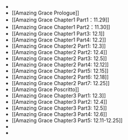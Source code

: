 -
- [[Amazing Grace Prologue]]
- [[Amazing Grace Chapter1 Part1：11.29]]
- [[Amazing Grace Chapter1 Part2：11.30]]
- [[Amazing Grace Chapter1 Part3: 12.1]]
- [[Amazing Grace Chapter1 Part4: 12.2]]
- [[Amazing Grace Chapter2 Part1: 12.3]]
- [[Amazing Grace Chapter2 Part2: 12.4]]
- [[Amazing Grace Chapter2 Part3: 12.5]]
- [[Amazing Grace Chapter2 Part4: 12.12]]
- [[Amazing Grace Chapter2 Part5: 12.15]]
- [[Amazing Grace Chapter2 Part6: 12.18]]
- [[Amazing Grace Chapter2 Part7: 12.25]]
- [[Amazing Grace Poscritto]]
- [[Amazing Grace Chapter3 Part1: 12.3]]
- [[Amazing Grace Chapter3 Part2: 12.4]]
- [[Amazing Grace Chapter3 Part3: 12.5]]
- [[Amazing Grace Chapter3 Part4: 12.6]]
- [[Amazing Grace Chapter3 Part5: 12.11-12.25]]
-
-
